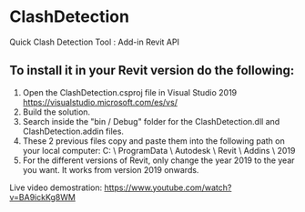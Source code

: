 # ClashDetection
Quick Clash Detection Tool : Add-in Revit API 


## To install it in your Revit version do the following: ##

1. Open the ClashDetection.csproj file in Visual Studio 2019 https://visualstudio.microsoft.com/es/vs/
2. Build the solution.
3. Search inside the "bin / Debug" folder for the ClashDetection.dll and ClashDetection.addin files.
4. These 2 previous files copy and paste them into the following path on your local computer: C: \ ProgramData \ Autodesk \ Revit \ Addins \ 2019
5. For the different versions of Revit, only change the year 2019 to the year you want. It works from version 2019 onwards.


Live video demostration:
https://www.youtube.com/watch?v=BA9ickKg8WM
